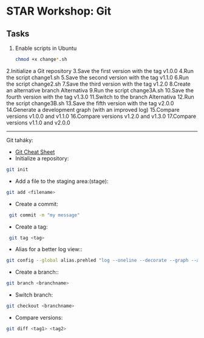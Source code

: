 # STAR Workshop: Git

## Tasks  

1. Enable scripts in Ubuntu  

   ```bash
   chmod +x change*.sh
   ```

2.Initialize a Git repository
3.Save the first version with the tag v1.0.0
4.Run the script change1.sh
5.Save the second version with the tag v1.1.0
6.Run the script change2.sh
7.Save the third version with the tag v1.2.0
8.Create an alternative branch Alternativa
9.Run the script change3A.sh
10.Save the fourth version with the tag v1.3.0
11.Switch to the branch Alternativa
12.Run the script change3B.sh
13.Save the fifth version with the tag v2.0.0
14.Generate a development graph (with an improved log)
15.Compare versions v1.0.0 and v1.1.0
16.Compare versions v1.2.0 and v1.3.0
17.Compare versions v1.1.0 and v2.0.0

--------------------------------------------
Git taháky:

* [Git Cheat Sheet](https://github.github.com/training-kit/downloads/github-git-cheat-sheet.pdf)
* Initialize a repository:

``` bash
git init
```

* Add a file to the staging area:(stage):

``` bash
git add <filename>
```

* Create a commit:

``` bash
 git commit -m "my message"
 ```

* Create a tag:

``` bash
 git tag <tag>
 ```

* Alias for a better log view::

``` bash
git config --global alias.prehled "log --oneline --decorate --graph --all"
```

* Create a branch::

``` bash
git branch <branchname>
```

* Switch branch:

``` bash
git checkout <branchname>
```

* Compare versions:

``` bash
git diff <tag1> <tag2>
```
